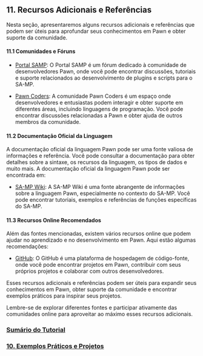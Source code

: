 ## 11. Recursos Adicionais e Referências

Nesta seção, apresentaremos alguns recursos adicionais e referências que podem ser úteis para aprofundar seus conhecimentos em Pawn e obter suporte da comunidade.

#### 11.1 Comunidades e Fóruns

- [Portal SAMP](https://portalsamp.com/): O Portal SAMP é um fórum dedicado à comunidade de desenvolvedores Pawn, onde você pode encontrar discussões, tutoriais e suporte relacionados ao desenvolvimento de plugins e scripts para o SA-MP.

- [Pawn Coders](https://discord.gg/Vmx2p5CC5k/): A comunidade Pawn Coders é um espaço onde desenvolvedores e entusiastas podem interagir e obter suporte em diferentes áreas, incluindo linguagens de programação. Você pode encontrar discussões relacionadas a Pawn e obter ajuda de outros membros da comunidade.

#### 11.2 Documentação Oficial da Linguagem

A documentação oficial da linguagem Pawn pode ser uma fonte valiosa de informações e referência. Você pode consultar a documentação para obter detalhes sobre a sintaxe, os recursos da linguagem, os tipos de dados e muito mais. A documentação oficial da linguagem Pawn pode ser encontrada em:

- [SA-MP Wiki](https://sampwiki.blast.hk/): A SA-MP Wiki é uma fonte abrangente de informações sobre a linguagem Pawn, especialmente no contexto do SA-MP. Você pode encontrar tutoriais, exemplos e referências de funções específicas do SA-MP.

#### 11.3 Recursos Online Recomendados

Além das fontes mencionadas, existem vários recursos online que podem ajudar no aprendizado e no desenvolvimento em Pawn. Aqui estão algumas recomendações:

- [GitHub](https://github.com/): O GitHub é uma plataforma de hospedagem de código-fonte, onde você pode encontrar projetos em Pawn, contribuir com seus próprios projetos e colaborar com outros desenvolvedores.

Esses recursos adicionais e referências podem ser úteis para expandir seus conhecimentos em Pawn, obter suporte da comunidade e encontrar exemplos práticos para inspirar seus projetos.

Lembre-se de explorar diferentes fontes e participar ativamente das comunidades online para aproveitar ao máximo esses recursos adicionais.

### [Sumário do Tutorial](https://github.com/device-black/pawn-tutorial/)
### [10. Exemplos Práticos e Projetos](https://github.com/device-black/pawn-tutorial/)